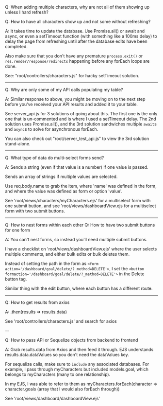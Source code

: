 Q: When adding multiple characters, why are not all of them showing up unless I hard refresh?

Q: How to have all characters show up and not some without refreshing?

A: It takes time to update the database. Use Promise.all() or await and async, or even a setTimeout function (with something like a 100ms delay) to delay the page from refreshing until after the database edits have been completed.

Also make sure that you don't have any premature `process.exit()` or `res.render/response/redirects` happening before any forEach loops are done. 

See: "root/controllers/characters.js" for hacky setTimeout solution.

---

Q: Why are only some of my API calls populating my table?

A: Similar response to above, you might be moving on to the next step before you've received your API results and added it to your table.

See server_api.js for 3 solutions of going about this. The first one is the only one that is un-commented and is where I used a setTimeout delay. The 2nd solution uses Promise.all(), and the 3rd solution sandwiches multiple `await`s and `async`s to solve for asynchronous forEach.

You can also check out "root/server_test_api.js" to view the 3rd solution stand-alone.


---

Q: What type of data do multi-select forms send?

A: Sends a string (even if that value is a number) if one value is passed.

Sends an array of strings if multiple values are selected.

Use req.body.name to grab the item, where 'name' was defined in the form, and where the value was defined as form or option 'value'. 

See 'root/views/characters/myCharacters.ejs' for a multiselect form with one submit button, and see 'root/views/dashboardView.ejs for a multiselect form with two submit buttons. 
 
---

Q: How to nest forms within each other
Q: How to have two submit buttons for one form

A: You can't nest forms, so instead you'll need multiple submit buttons. 

I have a checklist on 'root/views/dashboardView.ejs' where the user selects multiple comments, and either bulk edits or bulk deletes them. 

Instead of setting the path in the form as `<form action='/dashboard/goal/delete/?_method=DELETE'>`, I set the `<button formaction='/dashboard/goal/delete/?_method=DELETE'>` in the Delete button tag.

Similar thing with the edit button, where each button has a different route.

---

Q: How to get results from axios

A: .then(results => results.data)

See 'root/controllers/characters.js' and search for axios

--

Q: How to pass API or Sequelize objects from backend to frontend

A: Grab results.data from Axios and then feed it through. EJS understands results.data.dataValues so you don't need the dataValues key.

For sequelize calls, make sure to `include` any associated databases. For example, I pass through myCharacters but included models.goal, which belongs to myCharacters (many to one relationship). 

In my EJS, I was able to refer to them as myCharacters.forEach(character => character.goals (array that I would also forEach through))

See 'root/views/dashboard/dashboardView.ejs'
